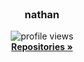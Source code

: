 <br />
<p align="center">
  <!--<a href="https://github.com/othneildrew/Best-README-Template">
    <img src="images/logo.png" alt="Logo" width="80" height="80">
  </a>-->

  <h3 align="center">nathan</h3>

  <p align="center">
    <img src="https://komarev.com/ghpvc/?username=luaexec" alt="profile views">
    <br />
    <a href="https://github.com/luaexec?tab=repositories"><strong>Repositories »</strong></a>
    <br />
    <br />
  </p>
</p>

